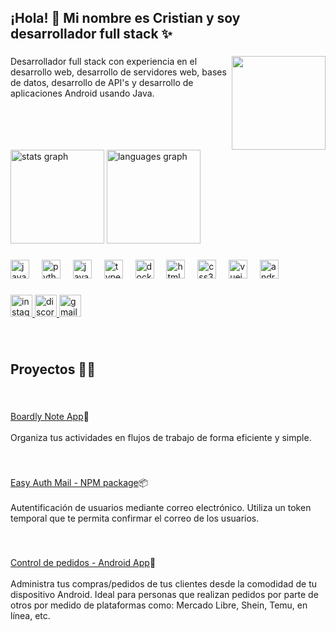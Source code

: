 <h2 align="left">¡Hola! 👋 Mi nombre es Cristian y soy desarrollador full stack ✨</h2>

###

<img align="right" height="150" src="https://avatars.githubusercontent.com/u/55565550?v=4"  />

###

<p align="left">Desarrollador full stack con experiencia en el desarrollo web, desarrollo de servidores web, bases de datos, desarrollo de API's y desarrollo de aplicaciones Android usando Java.</p>

###

<br clear="both">

<div align="left">
  <img src="https://github-readme-stats.vercel.app/api?username=CristianRG&hide_title=false&hide_rank=false&show_icons=true&include_all_commits=true&count_private=true&disable_animations=false&theme=dracula&locale=en&hide_border=false" height="150" alt="stats graph"  />
  <img src="https://github-readme-stats.vercel.app/api/top-langs?username=CristianRG&locale=en&hide_title=false&layout=compact&card_width=320&langs_count=5&theme=dracula&hide_border=false" height="150" alt="languages graph"  />
</div>

###

<div align="left">
  <img src="https://cdn.jsdelivr.net/gh/devicons/devicon/icons/java/java-original.svg" height="30" alt="java logo"  />
  <img width="12" />
  <img src="https://cdn.jsdelivr.net/gh/devicons/devicon/icons/python/python-original.svg" height="30" alt="python logo"  />
  <img width="12" />
  <img src="https://cdn.jsdelivr.net/gh/devicons/devicon/icons/javascript/javascript-original.svg" height="30" alt="javascript logo"  />
  <img width="12" />
  <img src="https://cdn.jsdelivr.net/gh/devicons/devicon/icons/typescript/typescript-original.svg" height="30" alt="typescript logo"  />
  <img width="12" />
  <img src="https://cdn.jsdelivr.net/gh/devicons/devicon/icons/docker/docker-original.svg" height="30" alt="docker logo"  />
  <img width="12" />
  <img src="https://cdn.jsdelivr.net/gh/devicons/devicon/icons/html5/html5-original.svg" height="30" alt="html5 logo"  />
  <img width="12" />
  <img src="https://cdn.jsdelivr.net/gh/devicons/devicon/icons/css3/css3-original.svg" height="30" alt="css3 logo"  />
  <img width="12" />
  <img src="https://cdn.jsdelivr.net/gh/devicons/devicon/icons/vuejs/vuejs-original.svg" height="30" alt="vuejs logo"  />
  <img width="12" />
  <img src="https://cdn.jsdelivr.net/gh/devicons/devicon/icons/android/android-original.svg" height="30" alt="android logo"  />
</div>

###

<div align="left">
  <a href="https://www.instagram.com/alexandergomez5313?igsh=MTFxdnBtNm1iYjA4aA==" target="_blank">
    <img src="https://img.shields.io/static/v1?message=Instagram&logo=instagram&label=&color=E4405F&logoColor=white&labelColor=&style=for-the-badge" height="35" alt="instagram logo"  />
  </a>
  <a href="https://discordapp.com/users/488875096870617088" target="_blank">
    <img src="https://img.shields.io/static/v1?message=Discord&logo=discord&label=&color=7289DA&logoColor=white&labelColor=&style=for-the-badge" height="35" alt="discord logo"  />
  </a>
  <a href="mailto:rizogomezalexander@gmail.com" target="_blank">
    <img src="https://img.shields.io/static/v1?message=Gmail&logo=gmail&label=&color=D14836&logoColor=white&labelColor=&style=for-the-badge" height="35" alt="gmail logo"  />
  </a>
</div>

###

<br clear="both">

<h2 align="left">Proyectos 👩‍💻</h2>

###

<br clear="both">

<p align="left"><a href="https://boardly.pages.dev/" target="_blank">Boardly Note App</a>📝<br><br>Organiza tus actividades en flujos de trabajo de forma eficiente y simple.</p>

###

<br clear="both">

<p align="left"><a href="https://www.npmjs.com/package/easy-auth-mail" target="_blank">Easy Auth Mail - NPM package</a>📦<br><br>Autentificación de usuarios mediante correo electrónico. Utiliza un token temporal que te permita confirmar el correo de los usuarios.</p>

###

<br clear="both">

<p align="left"><a href="https://github.com/CristianRG/Pedidos" target="_blank">Control de pedidos - Android App</a>📱<br><br>Administra tus compras/pedidos de tus clientes desde la comodidad de tu dispositivo Android. Ideal para personas que realizan pedidos por parte de otros por medido de plataformas como: Mercado Libre, Shein, Temu, en línea, etc.</p>
